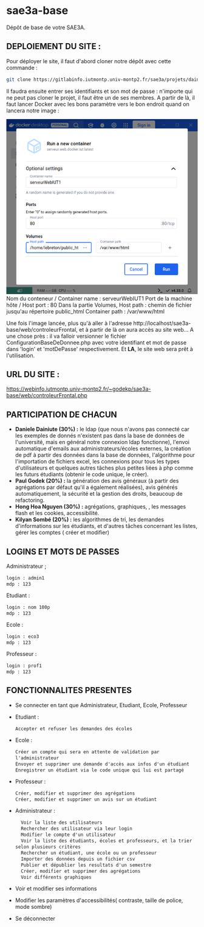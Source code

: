 # sae3a-base

Dépôt de base de votre SAE3A.


## DEPLOIEMENT DU SITE :

Pour déployer le site, il faut d'abord cloner notre dépôt avec cette commande : 

```bash 
git clone https://gitlabinfo.iutmontp.univ-montp2.fr/sae3a/projets/dainiuted-godekp-nguyenh-sombek/sae3a-base.git 
```

Il faudra ensuite entrer ses identifiants et son mot de passe : n'importe qui ne peut pas cloner le projet, il faut être un de ses membres.
A partir de là, il faut lancer Docker avec les bons paramètre vers le bon endroit quand on lancera notre image : 

![Image d'exemple de l'interface de Docker](ressources/images/image.png)
Nom du conteneur / Container name : serveurWebIUT1
Port de la machine hôte / Host port : 80
Dans la partie Volumes,
Host path : chemin de fichier jusqu'au répertoire public_html
Container path : /var/www/html

Une fois l'image lancée, plus qu'à aller à l'adresse http://localhost/sae3a-base/web/controleurFrontal, et à partir de là on aura accès au site web... A une chose près : il va falloir versionner le fichier ConfigurationBaseDeDonnee.php avec votre identifiant et mot de passe dans 'login' et 'motDePasse' respectivement. Et **LA**, le site web sera prêt à l'utilisation.


## URL DU SITE :

https://webinfo.iutmontp.univ-montp2.fr/~godekp/sae3a-base/web/controleurFrontal.php


## PARTICIPATION DE CHACUN

- **Daniele Dainiute (30%) :** le ldap (que nous n'avons pas connecté car les exemples de donnés n'existent pas dans la base de données de l'université, mais en général notre connexion ldap fonctionne), l'envoi automatique d'emails aux administrateurs/écoles externes, la création de pdf à partir des données dans la base de données, l'algorithme pour l'importation de fichiers excel, les connexions pour tous les types d'utilisateurs et quelques autres tâches plus petites liées à php comme les futurs étudiants (obtenir le code unique, le créer).
- **Paul Godek (20%) :** la génération des avis généraux (à partir des agrégations par défaut qu'il a également réalisées), avis générés automatiquement, la sécurité et la gestion des droits, beaucoup de refactoring.
- **Hong Hoa Nguyen (30%) :** agrégations, graphiques, , les messages flash et les cookies, accessibilité.
- **Kilyan Sombé (20%) :** les algorithmes de tri, les demandes d'informations sur les étudiants, et d'autres tâches concernant les listes, gérer les comptes ( créer et modifier) 


## LOGINS ET MOTS DE PASSES

Administrateur ;

    login : admin1
    mdp : 123

Etudiant :

    login : nom 100p
    mdp : 123

Ecole :

    login : eco3
    mdp : 123
    

Professeur :

    login : prof1
    mdp : 123


## FONCTIONNALITES PRESENTES

- Se connecter en tant que Administrateur, Etudiant, Ecole, Professeur

- Etudiant :

     
      Accepter et refuser les demandes des écoles

- Ecole :

      Créer un compte qui sera en attente de validation par l'administrateur
      Envoyer et supprimer une demande d'accès aux infos d'un étudiant
      Enregistrer un étudiant via le code unique qui lui est partagé
      
- Professeur :

      Créer, modifier et supprimer des agrégations
      Créer, modifier et supprimer un avis sur un étudiant

- Administrateur :

        Voir la liste des utilisateurs
        Rechercher des utilisateur via leur login 
        Modifier le compte d'un utilisateur
        Voir la liste des étudiants, écoles et professeurs, et la trier selon plusieurs critères
        Rechercher un étudiant, une école ou un professeur 
        Importer des données depuis un fichier csv
        Publier et dépublier les resultats d'un semestre
        Créer, modifier et supprimer des agrégations
        Voir différents graphiques 

- Voir et modifier ses informations
- Modifier les paramètres d'accessibilités( contraste, taille de police, mode sombre)
- Se déconnecter